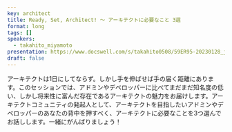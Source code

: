 ```yaml
---
key: architect
title: Ready, Set, Architect! 〜 アーキテクトに必要なこと 3選
format: long
tags: []
speakers:
  - takahito_miyamoto
presentation: https://www.docswell.com/s/takahito0508/59ER95-20230128_japandreamin2023
draft: false
---
```

アーキテクトは1日にしてならず。しかし手を伸ばせば手の届く距離にあります。このセッションでは、アドミンやデベロッパーに比べてまだまだ知名度の低い、しかし将来性に富んだ存在であるアーキテクトの魅力をお届けします。アーキテクトコミュニティの発起人として、アーキテクトを目指したいアドミンやデベロッパーのあなたの背中を押すべく、アーキテクトに必要なことを3つ選んでお話しします。一緒にがんばりましょう！
